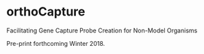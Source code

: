 # orthoCapture
Facilitating Gene Capture Probe Creation for Non-Model Organisms

Pre-print forthcoming Winter 2018.
